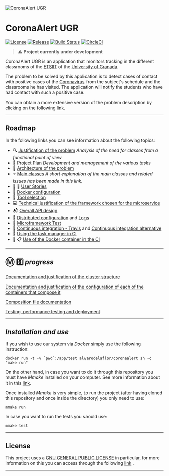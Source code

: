 ![CoronaAlert UGR](https://i.imgur.com/AOs72bD.png)

# CoronaAlert UGR

[![License](https://img.shields.io/badge/License-GPL_v3.0-blue)]()
[![Release](https://img.shields.io/badge/Release-7.0.0-blue)]()
[![Build Status](https://travis-ci.com/alvarodelaflor/CoronaAlert.svg?branch=master)](https://travis-ci.com/alvarodelaflor/CoronaAlert)
[![CircleCI](https://circleci.com/gh/alvarodelaflor/CoronaAlert.svg?style=svg)](https://app.circleci.com/pipelines/github/alvarodelaflor/CoronaAlert)

>:warning: **Project currently under development**

CoronaAlert UGR is an application that monitors tracking in the different classrooms of the [ETSIIT](https://etsiit.ugr.es/) of the [University of Granada](https://www.ugr.es/).

The problem to be solved by this application is to detect cases of contact with positive cases of the [Coronavirus](https://www.who.int/health-topics/coronavirus#tab=tab_1) from the subject's schedule and the classrooms he has visited. The application will notify the students who have had contact with such a positive case.

You can obtain a more extensive version of the problem description by clicking on the following [link](Documentation/description.md).

***


## **Roadmap**

In the following links you can see information about the following topics:

  - :mag: [Justification of the problem](Documentation/problem_justification.md) *Analysis of the need for classes from a functional point of view*
  - :calendar: [Project Plan](./Documentation/project_plan.md) *Development and management of the various tasks*
  - :construction: [Architecture of the problem](Documentation/architecture-description.md)
  - :star: [Main classes](Documentation/classes.md) *A short explanation of the main classes and related issues has been made in this link.*
  - :man: :woman: [User Stories](Documentation/user_stories.md)
  - :whale2: [Docker configuration](Documentation/docker.md)
  - :wrench: [Tool selection](Documentation/tools.md)
  - :computer: [Technical justification of the framework chosen for the microservice](Documentation/microservice.md)
  - :mailbox_with_mail: [Overall API design](Documentation/api_design.md)
  - :pencil: [Distributed configuration](Documentation/distributed_configuration.md) and [Logs](Documentation/logs.md)
  - :microscope: [Microframework Test](Documentation/test_microframework.md)
  - :arrows_counterclockwise: [Continuous integration - Travis](Documentation/ci_travis.md) and [Continuous integration alternative](Documentation/alternative_ci_system.md)
  - :hammer: [Using the task manager in CI](Documentation/ci_task_manager.md)
  - :whale2: :clipboard: [Use of the Docker container in the CI](Documentation/docker_ci.md)

***

## :m: :six: *progress*

[Documentation and justification of the cluster structure](Documentation/cluster_structure.md)

[Documentation and justification of the configuration of each of the containers that compose it](Documentation/containers_configuration.md)

[Composition file documentation](Documentation/composition_file.md)

[Testing, performance testing and deployment](Documentation/speed_deploy.md)

***

## *Installation and use*

If you wish to use our system via *Docker* simply use the following instruction:

    docker run -t -v `pwd`:/app/test alvarodelaflor/coronaalert sh -c "make run"

On the other hand, in case you want to do it through this repository you must have *Mmake* installed on your computer. See more information about it in this [link](https://github.com/tj/mmake).

Once installed *Mmake* is very simple, to run the project (after having cloned this repository and once inside the directory) you only need to use:

    mmake run

In case you want to run the tests you should use:

    mmake test

***

## **License**

This project uses a [GNU GENERAL PUBLIC LICENSE](https://www.gnu.org/licenses/gpl-3.0.html) in particular, for more information on this you can access through the following [link](https://github.com/alvarodelaflor/CoronaAlert/blob/master/LICENSE) .

***
